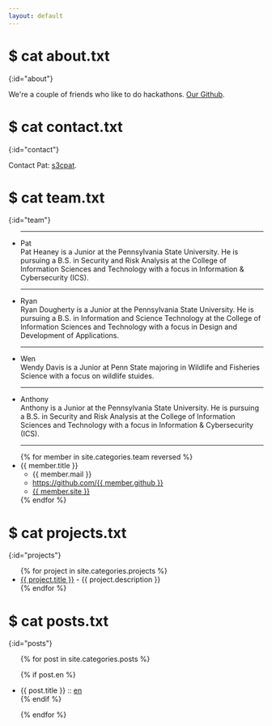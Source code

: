 ```yaml
---
layout: default
---
```


# $ cat about.txt
{:id="about"}

We're a couple of friends who like to do hackathons.  [Our Github](https://github.com/aquatints).

# $ cat contact.txt
{:id="contact"}

Contact Pat: [s3cpat](https://s3c.ninja).

# $ cat team.txt
{:id="team"}
<ul><hr>
	<li>Pat
	<br>
	Pat Heaney is a Junior at the Pennsylvania State University. He is pursuing a B.S. in Security and Risk Analysis at the College of Information Sciences and Technology with a focus in Information & Cybersecurity (ICS).
	<br>
	</li>
<hr>	
	<li>Ryan
	<br>
	Ryan Dougherty is a Junior at the Pennsylvania State University. He is pursuing a B.S. in Information and Science Technology at the College of Information Sciences and Technology with a focus in Design and Development of Applications.
	<br>
	</li>
<hr>
	<li>Wen
	<br>
	Wendy Davis is a Junior at Penn State majoring in Wildlife and Fisheries Science with a focus on wildlife stuides.
	<br>
	</li>
<hr>
	<li>Anthony
	<br>
	Anthony is a Junior at the Pennsylvania State University. He is pursuing a B.S. in Security and Risk Analysis at the College of Information Sciences and Technology with a focus in Information & Cybersecurity (ICS).
	<br>
	</li>
<hr></ul>

<ul>
{% for member in site.categories.team reversed %}
<li id="{{ member.title }}">{{ member.title }}
<ul>
<li>{{ member.mail }}</li>
<li><a href="https://github.com/{{ member.github }}">https://github.com/{{ member.github }}</a></li>
<li><a href="{{ member.site }}">{{ member.site }}</a></li>
</ul>
</li>
{% endfor %}
</ul>

# $ cat projects.txt
{:id="projects"}

<ul>
{% for project in site.categories.projects %}
<li><a href="{{ project.link }}">{{ project.title }}</a> - {{ project.description }}</li>
{% endfor %}
</ul>

# $ cat posts.txt
{:id="posts"}

<ul>
{% for post in site.categories.posts %}

{% if post.en %}
<li>{{ post.title }} :: <a href="{{ post.url }}" title="{{ post.description }}">en</a></li>
{% endif %}

{% endfor %}
</ul>

